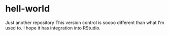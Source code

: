# hell-world
Just another repository
This version control is soooo different than what I'm used to. I hope it has integration into RStudio.
